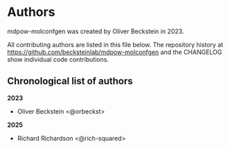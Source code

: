 # Authors

mdpow-molconfgen was created by Oliver Beckstein in 2023.


All contributing authors are listed in this file below.
The repository history at https://github.com/becksteinlab/mdpow-molconfgen
and the CHANGELOG show individual code contributions.

## Chronological list of authors

<!--
The rules for this file:
  * Authors are sorted chronologically, earliest to latest
  * Please format it each entry as "Preferred name <GitHub username>"
  * Your preferred name is whatever you wish to go by --
    it does *not* have to be your legal name!
  * Please start a new section for each new year
  * Don't ever delete anything
-->

**2023**
- Oliver Beckstein <@orbeckst>

**2025**
- Richard Richardson <@rich-squared>

